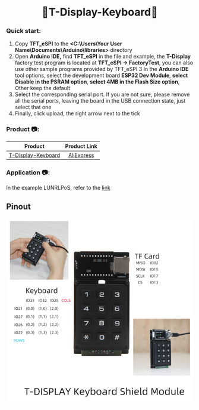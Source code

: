 <h1 align = "center">🌟T-Display-Keyboard🌟</h1>


<h3 align = "left">Quick start:</h3>

1. Copy  **TFT_eSPI**  to the  **<C:\Users\Your User Name\Documents\Arduino\libraries>**  directory
2. Open **Arduino IDE,** find **TFT_eSPI** in the file and example, the **T-Display** factory test program is located at **TFT_eSPI -> FactoryTest**, you can also use other sample programs provided by TFT_eSPI
3 In the **Arduino IDE** tool options, select the development board  **ESP32 Dev Module**, **select Disable in the PSRAM option**, **select 4MB in the Flash Size option**, Other keep the default
4. Select the corresponding serial port. If you are not sure, please remove all the serial ports, leaving the board in the USB connection state, just select that one
5. Finally, click upload, the right arrow next to the tick


<h3 align = "left">Product 📷:</h3>

|        Product         |                           Product  Link                            |
| :--------------------: | :----------------------------------------------------------------: |
| [T-Display-Keyboard]() | [AliExpress](https://pt.aliexpress.com/item/1005003534734992.html) |


<h3 align = "left">Application 📷:</h3>

In the example LUNRLPoS, refer to the [link](https://github.com/arcbtc/LNURLPoS) 

## Pinout

![](image/Display-keyboard-pin.png)